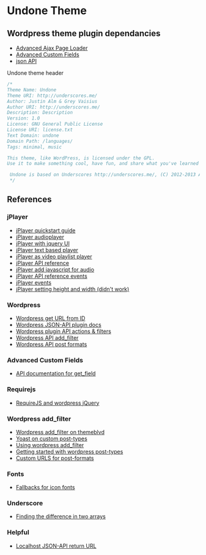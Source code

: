 # Undone Theme

## Wordpress theme plugin dependancies
- [Advanced Ajax Page Loader](http://wordpress.org/plugins/advanced-ajax-page-loader/)
- [Advanced Custom Fields](http://www.advancedcustomfields.com/)
- [json API](http://wordpress.org/plugins/json-api/)

Undone theme header

```CSS
/*
Theme Name: Undone
Theme URI: http://underscores.me/
Author: Justin Alm & Grey Vaisius
Author URI: http://underscores.me/
Description: Description
Version: 1.0
License: GNU General Public License
License URI: license.txt
Text Domain: undone
Domain Path: /languages/
Tags: minimal, music

This theme, like WordPress, is licensed under the GPL.
Use it to make something cool, have fun, and share what you've learned with others.

 Undone is based on Underscores http://underscores.me/, (C) 2012-2013 Automattic, Inc.
 */
```


## References

### jPlayer
- [jPlayer quickstart guide](http://www.jplayer.org/latest/quick-start-guide/)
- [jPlayer audioplayer ](http://www.jplayer.org/latest/demo-01/?theme=0)
- [jPlayer with jquery UI](http://www.jplayer.org/latest/demo-07/)
- [jPlayer text based player](http://www.jplayer.org/latest/demo-04/)
- [jPlayer as video playlist player](http://www.jplayer.org/latest/demo-02-video/)
- [jPlayer API reference](http://www.jplayer.org/latest/developer-guide/#jPlayer-play)
- [jPlayer add javascript for audio](http://www.jplayer.org/latest/quick-start-guide/step-7-audio/)
- [jPlayer API reference events](http://jplayer.org/latest/developer-guide/#jPlayer-event-use)
- [jPlayer events](https://gist.github.com/dyaa/6764748)
- [jPlayer setting height and width (didn't work)](http://stackoverflow.com/questions/9248805/how-to-set-width-and-height-to-jplayer)

### Wordpress
- [Wordpress get URL from ID](http://codex.wordpress.org/Function_Reference/get_permalink)
- [Wordpress JSON-API plugin docs](http://wordpress.org/plugins/json-api/other_notes/)
- [Wordpress plugin API actions & filters](http://codex.wordpress.org/Plugin_API#Hooks.2C_Actions_and_Filters)
- [Wordpress API add_filter](http://codex.wordpress.org/Function_Reference/add_filter)
- [Wordpress API post formats](http://codex.wordpress.org/Post_Formats)

### Advanced Custom Fields
- [API documentation for get_field](http://www.advancedcustomfields.com/resources/functions/get_field/)

### Requirejs
- [RequireJS and wordpress jQuery](http://kaidez.com/requirejs-wordpress/#jquery-requirejs-wordpress)

### Wordpress add_filter
- [Wordpress add_filter on themeblvd](http://dev.themeblvd.com/tutorial/incorporating-post-formats/)
- [Yoast on custom post-types](http://yoast.com/custom-post-type-snippets/)
- [Using wordpress add_filter](http://programming-review.com/add_filter-hook/)
- [Getting started with wordpress post-types](http://webdesignledger.com/tips/getting-started-with-wordpress-post-formats)
- [Custom URLS for post-formats](http://justintadlock.com/archives/2012/09/11/custom-post-format-urls)

### Fonts
- [Fallbacks for icon fonts](https://github.com/filamentgroup/a-font-garde)

### Underscore
- [Finding the difference in two arrays](http://stackoverflow.com/questions/13147278/using-underscores-difference-method-on-objects)

### Helpful
- [Localhost JSON-API return URL](http://localhost:8888/undone.ca/api/get_recent_posts/)
